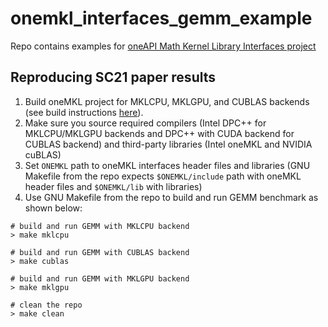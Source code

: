 # onemkl_interfaces_gemm_example

Repo contains examples for [oneAPI Math Kernel Library Interfaces project](https://github.com/oneapi-src/oneMKL)

## Reproducing SC21 paper results
1. Build oneMKL project for MKLCPU, MKLGPU, and CUBLAS backends (see build instructions [here](https://github.com/oneapi-src/oneMKL#build-setup)).
2. Make sure you source required compilers (Intel DPC++ for MKLCPU/MKLGPU backends and DPC++ with CUDA backend for CUBLAS backend) and third-party libraries (Intel oneMKL and NVIDIA cuBLAS)
3. Set `ONEMKL` path to oneMKL interfaces header files and libraries (GNU Makefile from the repo expects `$ONEMKL/include` path with oneMKL header files and `$ONEMKL/lib` with libraries)
4. Use GNU Makefile from the repo to build and run GEMM benchmark as shown below:
```
# build and run GEMM with MKLCPU backend
> make mklcpu

# build and run GEMM with CUBLAS backend
> make cublas

# build and run GEMM with MKLGPU backend
> make mklgpu

# clean the repo
> make clean
```
